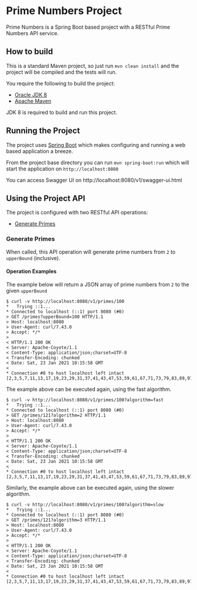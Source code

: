 # Prime Numbers Project

Prime Numbers is a Spring Boot based project with a RESTful Prime Numbers API service. 

## How to build

This is a standard Maven project, so just run `mvn clean install` and the project will be compiled and the tests will run.

You require the following to build the project:

* [Oracle JDK 8](http://www.oracle.com/technetwork/java/)
* [Apache Maven](http://maven.apache.org/)

JDK 8 is required to build and run this project.

## Running the Project

The project uses [Spring Boot](http://projects.spring.io/spring-boot/) which makes configuring and running a web based application a breeze.

From the project base directory you can run `mvn spring-boot:run` which will start the application on `http://localhost:8080`

You can access Swagger UI on http://localhost:8080/v1/swagger-ui.html

## Using the Project API
The project is configured with two RESTful API operations:

* [Generate Primes](#generate-primes)

### Generate Primes

When called, this API operation will generate prime numbers from `2` to `upperBound` (inclusive).

#### Operation Examples

The example below will return a JSON array of prime numbers from `2` to the given `upperBound`

```
$ curl -v http://localhost:8080/v1/primes/100
*   Trying ::1...
* Connected to localhost (::1) port 8080 (#0)
> GET /primes?upperBound=100 HTTP/1.1
> Host: localhost:8080
> User-Agent: curl/7.43.0
> Accept: */*
> 
< HTTP/1.1 200 OK
< Server: Apache-Coyote/1.1
< Content-Type: application/json;charset=UTF-8
< Transfer-Encoding: chunked
< Date: Sat, 23 Jan 2021 10:15:58 GMT
< 
* Connection #0 to host localhost left intact
[2,3,5,7,11,13,17,19,23,29,31,37,41,43,47,53,59,61,67,71,73,79,83,89,97]
```

The example above can be executed again, using the fast algorithm.

```
$ curl -v http://localhost:8080/v1/primes/100?algorithm=fast
*   Trying ::1...
* Connected to localhost (::1) port 8080 (#0)
> GET /primes/121?algorithm=2 HTTP/1.1
> Host: localhost:8080
> User-Agent: curl/7.43.0
> Accept: */*
>
< HTTP/1.1 200 OK
< Server: Apache-Coyote/1.1
< Content-Type: application/json;charset=UTF-8
< Transfer-Encoding: chunked
< Date: Sat, 23 Jan 2021 10:15:58 GMT
< 
* Connection #0 to host localhost left intact
[2,3,5,7,11,13,17,19,23,29,31,37,41,43,47,53,59,61,67,71,73,79,83,89,97]
```

Similarly, the example above can be executed again, using the slower algorithm.

```
$ curl -v http://localhost:8080/v1/primes/100?algorithm=slow
*   Trying ::1...
* Connected to localhost (::1) port 8080 (#0)
> GET /primes/121?algorithm=3 HTTP/1.1
> Host: localhost:8080
> User-Agent: curl/7.43.0
> Accept: */*
> 
< HTTP/1.1 200 OK
< Server: Apache-Coyote/1.1
< Content-Type: application/json;charset=UTF-8
< Transfer-Encoding: chunked
< Date: Sat, 23 Jan 2021 10:15:58 GMT
< 
* Connection #0 to host localhost left intact
[2,3,5,7,11,13,17,19,23,29,31,37,41,43,47,53,59,61,67,71,73,79,83,89,97]